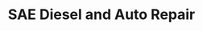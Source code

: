 ---
title: "SAE Diesel and Auto Repair"
url: /new-hampton/sae-diesel-and-auto-repair/
shop: Autowerkstatt
---